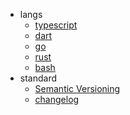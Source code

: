 - langs
  - [typescript](TYPESCRIPT.md)
  - [dart](DART.md)
  - [go](GO.md)
  - [rust](RUST.md)
  - [bash](BASH.md)
- standard
  - [Semantic Versioning](https://semver.org)
  - [changelog](https://keepachangelog.com)